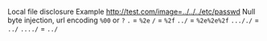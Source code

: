 Local file disclosure
Example
http://test.com/image=../../../etc/passwd
Null byte injection, url encoding
```%00``` or ```?```
```.``` = ```%2e```
```/``` = ```%2f```
```../``` = ```%2e%2e%2f```
```..././``` = ```../```
```..../``` = ```../```